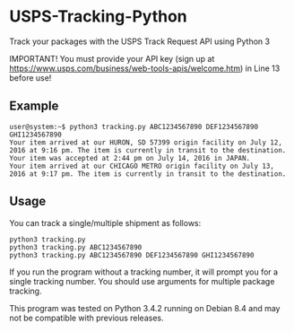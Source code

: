 # USPS-Tracking-Python
Track your packages with the USPS Track Request API using Python 3

IMPORTANT! You must provide your API key (sign up at https://www.usps.com/business/web-tools-apis/welcome.htm) in Line 13 before use!

## Example

```
user@system:~$ python3 tracking.py ABC1234567890 DEF1234567890 GHI1234567890
Your item arrived at our HURON, SD 57399 origin facility on July 12, 2016 at 9:16 pm. The item is currently in transit to the destination.
Your item was accepted at 2:44 pm on July 14, 2016 in JAPAN.
Your item arrived at our CHICAGO METRO origin facility on July 13, 2016 at 9:17 pm. The item is currently in transit to the destination.
```

## Usage

You can track a single/multiple shipment as follows:

```
python3 tracking.py
python3 tracking.py ABC1234567890
python3 tracking.py ABC1234567890 DEF1234567890 GHI1234567890
```

If you run the program without a tracking number, it will prompt you for a single tracking number. You should use arguments for multiple package tracking.

This program was tested on Python 3.4.2 running on Debian 8.4 and may not be compatible with previous releases.